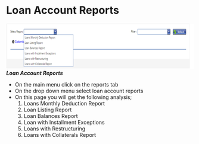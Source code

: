 # Loan Account Reports

![How to retrieve loan account reports on the MFI Expert system](./images/Loan%20Account%20Reports.png "Loan Product reports")\
***Loan Account Reports***

- On the main menu click on the reports tab
- On the drop down menu select loan account reports
- On this page you will get the following analysis;
  1.	Loans Monthly Deduction Report
  2.	Loan Listing Report
  3.	Loan Balances Report
  4.	Loan with Installment Exceptions
  5.	Loans with Restructuring
  6.	Loans with Collaterals Report
